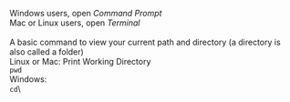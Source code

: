 Windows users, open _Command Prompt_\
Mac or Linux users, open _Terminal_\
\
A basic command to view your current path and directory (a directory is also called a folder)\
  Linux or Mac: Print Working Directory\
    `pwd`\
  Windows:\
    `cd`\
